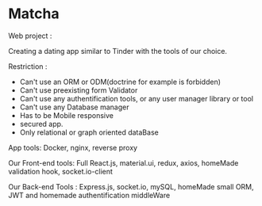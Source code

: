 # Matcha

Web project :

Creating a dating app similar to Tinder with the tools of our choice.

Restriction : 
- Can't use an ORM or ODM(doctrine for example is forbidden)
- Can't use preexisting form Validator
- Can't use any authentification tools, or any user manager library or tool
- Can't use any Database manager
- Has to be Mobile responsive
- secured app.
- Only relational or graph oriented dataBase

App tools:
Docker, nginx, reverse proxy

Our Front-end tools:
Full React.js, material.ui, redux, axios, homeMade validation hook, socket.io-client

Our Back-end Tools :
Express.js, socket.io, mySQL, homeMade small ORM, JWT and homemade authentification middleWare

